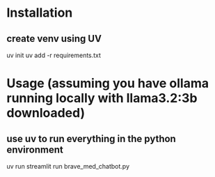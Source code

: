 # Installation
## create venv using UV
uv init
uv add -r requirements.txt
# Usage (assuming you have ollama running locally with llama3.2:3b downloaded)
## use uv to run everything in the python environment
uv run streamlit run brave_med_chatbot.py

